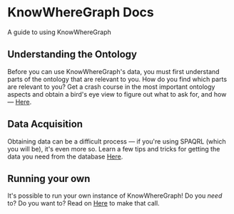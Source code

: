 # KnowWhereGraph Docs

A guide to using KnowWhereGraph

## Understanding the Ontology

Before you can use KnowWhereGraph's data, you must first understand parts of the ontology that are relevant to you. How do you find which parts are relevant to you? Get a crash course in the most important ontology aspects and obtain a bird's eye view to figure out what to ask for, and how &mdash; [Here](./ontology.md).

## Data Acquisition

Obtaining data can be a difficult process &mdash; if you're using SPAQRL (which you will be), it's even more so. Learn a few tips and tricks for getting the data you need from the database [Here](./sparql-download.md).

## Running your own

It's possible to run your own instance of KnowWhereGraph! Do you *need* to? Do you want to? Read on [Here](./self-hosted.md) to make that call.
